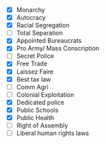 - [x] Monarchy
- [x] Autocracy
- [x] Racial Segregation
- [ ] Total Separation
- [x] Appointed Bureaucrats
- [x] Pro Army/ Mass Conscription
- [ ] Secret Police
- [x] Free Trade
- [x] Laissez Faire
- [x] Best tax law
- [ ] Comm Agri
- [ ] Colonial Exploitation
- [x] Dedicated police
- [x] Public Schools
- [x] Public Health
- [ ] Right of Assembly
- [ ] Liberal human rights laws